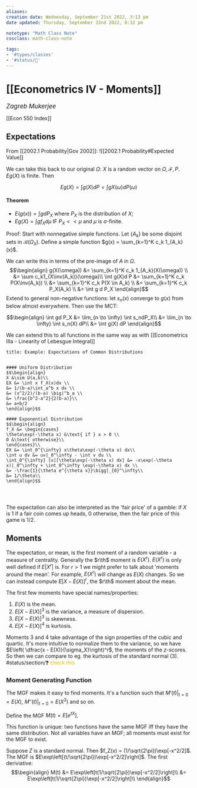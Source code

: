 ```yaml
---
aliases:
creation date: Wednesday, September 21st 2022, 3:13 pm
date updated: Thursday, September 22nd 2022, 8:32 pm

notetype: "Math Class Note"
cssclass: math-class-note

tags: 
- '#types/classes'
- '#status/🚧'
---
```


# [[Econometrics IV - Moments]]
<span style = "font-size:120%"><i >Zagreb Mukerjee </i></span>

[[Econ 550 Index]]

## Expectations

From [[2002.1 Probability|Gov 2002]]:
![[2002.1 Probability#Expected Value]]

We can take this back to our original $\Omega$:
$X$ is a random vector on $\Omega, \mathcal F, P$. $E g(X)$ is finite. Then


$$ Eg(X) = \int g(X) dP = \int g X(\omega)d P(\omega)$$


#### Theorem
- $E(g(x)) = \int g d P_X$ where $P_X$ is the distribution of $X$;
- $Eg(X) = \int g f_X d\mu$ IF $P_X << \mu$ and $\mu$ is $\sigma$-finite. 

Proof: Start with nonnegative simple functions. Let $\{A_k\}$ be some disjoint sets in $\mathcal B(\Omega_X)$. Define a simple function $g(x) = \sum_{k=1}^K c_k 1_{A_k}(x)$. 

We can write this in terms of the pre-image of $A$ in $\Omega$. 
$$\begin{align}
g(X(\omega)) &= \sum_{k=1}^K c_k 1_{A_k}(X(\omega)) \\
&= \sum c_k1_{X\inv(A_k)}(\omega)\\
\int g(X)d P &= \sum_{k=1}^K c_k P(X\inv(A_k)) \\
&= \sum_{k=1}^K c_k P(X \in A_k) \\
&= \sum_{k=1}^K c_k P_X(A_k) \\
&= \int g d P_X
\end{align}$$
Extend to general non-negative functions: let $s_n(x)$ converge to $g(x)$ from below almost everywhere. Then use the MCT:

$$\begin{align}
\int gd P_X &= \lim_{n \to \infty} \int s_ndP_X\\
&= \lim_{n \to \infty} \int s_n(X) dP\\
&= \int g(X) dP
\end{align}$$

We can extend this to all functions in the same way as with [[Econometrics IIIa - Linearity of Lebesgue Integral]]

```ad-example
title: Example: Expectations of Common Distributions


#### Uniform Distribution
$$\begin{align}
X &\sim U(a,b)\\
EX &= \int x f_X(x)dx \\
&= 1/(b-a)\int_a^b x dx \\
&= (x^2/2)/(b-a) \big|^b_a \\
&= \frac{b^2-a^2}{2(b-a)}\\
&= a+b/2
\end{align}$$

#### Exponential Distribution
$$\begin{align}
f_X &= \begin{cases} 
\theta\exp(-\theta x) &\text{ if } x > 0 \\
0 &\text{ otherwise}\\
\end{cases}\\
EX &= \int_0^{\infty} x\theta\exp(-\theta x) dx\\
\int u dv &= uv|_0^\infty - \int v du \\
\int_0^{\infty} [x][\theta\exp(-\theta x) dx] &= -x\exp(-\theta x)|_0^\infty + \int_0^\infty \exp(-\theta x) dx \\
&= -\frac{1}{\theta e^{\theta x}}\bigg|_{0}^\infty\\
&= 1/\theta\\
\end{align}$$




```

The expectation can also be interpreted as the 'fair price' of a gamble: if $X$ is $1$ if a fair coin comes up heads, $0$ otherwise, then the fair price of this game is $1/2$. 



## Moments

The expectation, or mean, is the first moment of a random variable - a measure of centrality. Generally the $r\th$ moment is $E(X^r)$. $E(X^r)$ is only well defined if $E|X^r|$ is. For $r>1$ we might prefer to talk about 'moments around the mean'. For example, $E(X^r)$ will change as $E(X)$ changes. So we can instead compute $E[X - E(X)]^r$, the $r\th$ moment about the mean. 

The first few moments have special names/properties: 
1) $E(X)$ is the mean. 
2) $E[X - E(X)]^3$ is the variance, a measure of dispersion.
3) $E[X - E(X)]^3$ is skewness. 
4) $E[X - E(X)]^4$ is kurtosis. 

Moments 3 and 4 take advantage of the sign properties of the cubic and quartic. It's more intuitive to normalize them to the variance, so we have $E\left( \dfrac{x - E(X)}{\sigma_X}\right)^r$, the moments of the $z$-scores. So then we can compare to eg. the kurtosis of the standard normal (3). #status/section/❓ <font color=#F7B801>check this</font>


### Moment Generating Function

The MGF makes it easy to find moments. It's a function such that $M'(t)|_{t=0} = E(X)$, $M''(t)|_{t=0} = E(X^2)$ and so on. 

Define the MGF $M(t) = E[e^{tX}]$. 

This function is unique: two functions have the same MGF iff they have the same distribution. Not all variables have an MGF; all moments must exist for the MGF to exist. 

Suppose $Z$ is a standard normal. Then $f_Z(x) = (1/\sqrt{2\pi})\exp[-x^2/2]$. The MGF is $E\exp\left[(t/\sqrt{2\pi})\exp[-x^2/2]\right]$. The first deriviative:
$$\begin{align}
M(t) &= E\exp\left[t(1/\sqrt{2\pi})\exp[-x^2/2]\right]\\
&=  E\exp\left[t(1/\sqrt{2\pi})\exp[-x^2/2]\right]\\
\end{align}$$
